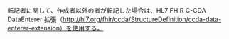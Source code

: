 転記者に関して、作成者以外の者が転記した場合は、HL7 FHIR C-CDA DataEnterer 拡張（http://hl7.org/fhir/ccda/StructureDefinition/ccda-data-enterer-extension）を使用する。